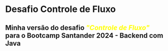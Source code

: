 # Desafio **Controle de Fluxo**

## Minha versão do desafio <span style="color:yellow">*"Controle de Fluxo"*</span> para o Bootcamp Santander 2024 - Backend com Java